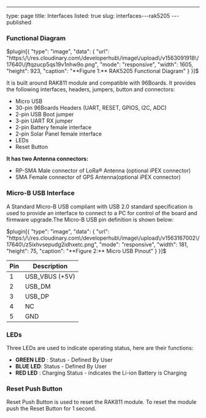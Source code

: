 ---
type: page
title: Interfaces
listed: true
slug: interfaces---rak5205
---published

### Functional Diagram

$plugin[{
    "type": "image",
    "data": {
        "url": "https:\/\/res.cloudinary.com\/developerhub\/image\/upload\/v1563091918\/17640\/jftqzucp5qs19v1nhw9o.png",
        "mode": "responsive",
        "width": 1605,
        "height": 923,
        "caption": "**Figure 1:** RAK5205 Functional Diagram"
    }
}]$

It is built around RAK811 module and compatible with 96Boards. It provides the
following interfaces, headers, jumpers, button and connectors: 

- Micro USB 
- 30-pin 96Boards Headers (UART, RESET, GPIOS, I2C, ADC) 
- 2-pin USB Boot jumper 
- 3-pin UART RX jumper 
- 2-pin Battery female interface
- 2-pin Solar Panel female interface
- LEDs
- Reset Button

**It has two Antenna connectors:**

- RP-SMA Male connector of LoRa® Antenna (optional iPEX connector) 
- SMA Female connector of GPS Antenna(optional iPEX connector)

### Micro-B USB Interface

A Standard Micro-B USB compliant with USB 2.0 standard specification is used to provide an interface to connect to a PC for control of the board and firmware upgrade.The Micro-B USB pin definition is shown below:

$plugin[{
    "type": "image",
    "data": {
        "url": "https:\/\/res.cloudinary.com\/developerhub\/image\/upload\/v1563167002\/17640\/z5ixhvsepudg2idhxetc.png",
        "mode": "responsive",
        "width": 181,
        "height": 75,
        "caption": "**Figure 2:** Micro USB Pinout"
    }
}]$

| **Pin** | **Description** | 
| ---- | ---- | 
| 1 | USB_VBUS (+5V) | 
| 2 | USB_DM | 
| 3 | USB_DP | 
| 4 | NC | 
| 5 | GND | 


### LEDs

Three LEDs are used to indicate operating status, here are their functions:

- **GREEN LED** : Status - Defined By User
- **BLUE LED**: Status - Defined By User
- **RED LED** : Charging Status - indicates the Li-ion Battery is Charging

### Reset Push Button

 Reset Push Button is used to reset the RAK811 module. To reset the module push the Reset Button for 1 second.

